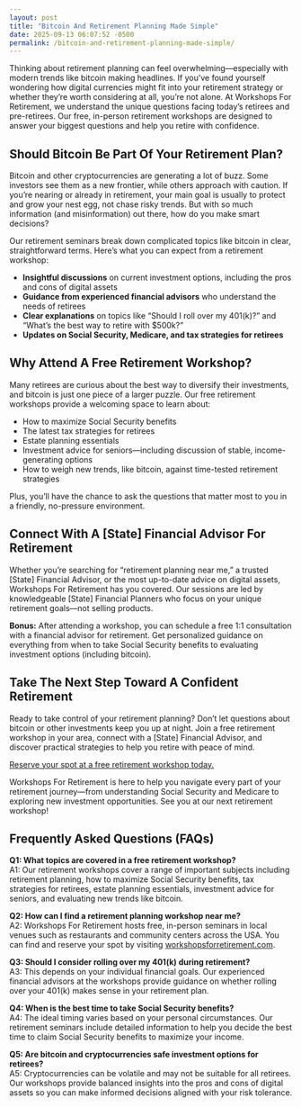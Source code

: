```yaml
---
layout: post
title: "Bitcoin And Retirement Planning Made Simple"
date: 2025-09-13 06:07:52 -0500
permalink: /bitcoin-and-retirement-planning-made-simple/
---
```

Thinking about retirement planning can feel overwhelming—especially with modern trends like bitcoin making headlines. If you’ve found yourself wondering how digital currencies might fit into your retirement strategy or whether they’re worth considering at all, you’re not alone. At Workshops For Retirement, we understand the unique questions facing today’s retirees and pre-retirees. Our free, in-person retirement workshops are designed to answer your biggest questions and help you retire with confidence.

## Should Bitcoin Be Part Of Your Retirement Plan?

Bitcoin and other cryptocurrencies are generating a lot of buzz. Some investors see them as a new frontier, while others approach with caution. If you’re nearing or already in retirement, your main goal is usually to protect and grow your nest egg, not chase risky trends. But with so much information (and misinformation) out there, how do you make smart decisions?

Our retirement seminars break down complicated topics like bitcoin in clear, straightforward terms. Here’s what you can expect from a retirement workshop:

- **Insightful discussions** on current investment options, including the pros and cons of digital assets
- **Guidance from experienced financial advisors** who understand the needs of retirees
- **Clear explanations** on topics like “Should I roll over my 401(k)?” and “What’s the best way to retire with $500k?”
- **Updates on Social Security, Medicare, and tax strategies for retirees**

## Why Attend A Free Retirement Workshop?

Many retirees are curious about the best way to diversify their investments, and bitcoin is just one piece of a larger puzzle. Our free retirement workshops provide a welcoming space to learn about:

- How to maximize Social Security benefits  
- The latest tax strategies for retirees  
- Estate planning essentials  
- Investment advice for seniors—including discussion of stable, income-generating options  
- How to weigh new trends, like bitcoin, against time-tested retirement strategies

Plus, you’ll have the chance to ask the questions that matter most to you in a friendly, no-pressure environment.

## Connect With A [State] Financial Advisor For Retirement

Whether you’re searching for “retirement planning near me,” a trusted [State] Financial Advisor, or the most up-to-date advice on digital assets, Workshops For Retirement has you covered. Our sessions are led by knowledgeable [State] Financial Planners who focus on your unique retirement goals—not selling products.

**Bonus:** After attending a workshop, you can schedule a free 1:1 consultation with a financial advisor for retirement. Get personalized guidance on everything from when to take Social Security benefits to evaluating investment options (including bitcoin).

## Take The Next Step Toward A Confident Retirement

Ready to take control of your retirement planning? Don’t let questions about bitcoin or other investments keep you up at night. Join a free retirement workshop in your area, connect with a [State] Financial Advisor, and discover practical strategies to help you retire with peace of mind.

[Reserve your spot at a free retirement workshop today.](https://workshopsforretirement.com/)

Workshops For Retirement is here to help you navigate every part of your retirement journey—from understanding Social Security and Medicare to exploring new investment opportunities. See you at our next retirement workshop!

## Frequently Asked Questions (FAQs)

**Q1: What topics are covered in a free retirement workshop?**  
A1: Our retirement workshops cover a range of important subjects including retirement planning, how to maximize Social Security benefits, tax strategies for retirees, estate planning essentials, investment advice for seniors, and evaluating new trends like bitcoin.

**Q2: How can I find a retirement planning workshop near me?**  
A2: Workshops For Retirement hosts free, in-person seminars in local venues such as restaurants and community centers across the USA. You can find and reserve your spot by visiting [workshopsforretirement.com](https://workshopsforretirement.com/).

**Q3: Should I consider rolling over my 401(k) during retirement?**  
A3: This depends on your individual financial goals. Our experienced financial advisors at the workshops provide guidance on whether rolling over your 401(k) makes sense in your retirement plan.

**Q4: When is the best time to take Social Security benefits?**  
A4: The ideal timing varies based on your personal circumstances. Our retirement seminars include detailed information to help you decide the best time to claim Social Security benefits to maximize your income.

**Q5: Are bitcoin and cryptocurrencies safe investment options for retirees?**  
A5: Cryptocurrencies can be volatile and may not be suitable for all retirees. Our workshops provide balanced insights into the pros and cons of digital assets so you can make informed decisions aligned with your risk tolerance.

<script type="application/ld+json">
{
  "@context": "https://schema.org",
  "@type": "BlogPosting",
  "headline": "Bitcoin And Retirement Planning Made Simple",
  "description": "Workshops For Retirement offers free, in-person retirement workshops to help retirees and pre-retirees understand retirement planning, including Social Security, tax strategies, investment advice, and digital assets like bitcoin.",
  "image": "https://workshopsforretirement.com/images/retirement-workshop.jpg",
  "author": {
    "@type": "Person",
    "name": "Workshops For Retirement"
  },
  "publisher": {
    "@type": "Person",
    "name": "Workshops For Retirement"
  },
  "mainEntityOfPage": {
    "@type": "WebPage",
    "@id": "https://workshopsforretirement.com/blog/bitcoin-and-retirement-planning"
  },
  "datePublished": "2024-06-01",
  "dateModified": "2024-06-01",
  "keywords": "Retirement planning, Retirement seminars, Retirement Workshops, Retirement planning near me, Free retirement workshop, How to maximize Social Security, Tax strategies for retirees, Financial advisor for retirement, Investment advice for seniors, Should I roll over my 401(k)?, Best way to retire with $500k, When to take Social Security benefits, Estate planning seminar, Medicare, Social Security, Estate Planning"
}
</script>

<script type="application/ld+json">
{
  "@context": "https://schema.org",
  "@type": "FAQPage",
  "mainEntity": [
    {
      "@type": "Question",
      "name": "What topics are covered in a free retirement workshop?",
      "acceptedAnswer": {
        "@type": "Answer",
        "text": "Our retirement workshops cover a range of important subjects including retirement planning, how to maximize Social Security benefits, tax strategies for retirees, estate planning essentials, investment advice for seniors, and evaluating new trends like bitcoin."
      }
    },
    {
      "@type": "Question",
      "name": "How can I find a retirement planning workshop near me?",
      "acceptedAnswer": {
        "@type": "Answer",
        "text": "Workshops For Retirement hosts free, in-person seminars in local venues such as restaurants and community centers across the USA. You can find and reserve your spot by visiting workshopsforretirement.com."
      }
    },
    {
      "@type": "Question",
      "name": "Should I consider rolling over my 401(k) during retirement?",
      "acceptedAnswer": {
        "@type": "Answer",
        "text": "This depends on your individual financial goals. Our experienced financial advisors at the workshops provide guidance on whether rolling over your 401(k) makes sense in your retirement plan."
      }
    },
    {
      "@type": "Question",
      "name": "When is the best time to take Social Security benefits?",
      "acceptedAnswer": {
        "@type": "Answer",
        "text": "The ideal timing varies based on your personal circumstances. Our retirement seminars include detailed information to help you decide the best time to claim Social Security benefits to maximize your income."
      }
    },
    {
      "@type": "Question",
      "name": "Are bitcoin and cryptocurrencies safe investment options for retirees?",
      "acceptedAnswer": {
        "@type": "Answer",
        "text": "Cryptocurrencies can be volatile and may not be suitable for all retirees. Our workshops provide balanced insights into the pros and cons of digital assets so you can make informed decisions aligned with your risk tolerance."
      }
    }
  ]
}
</script>